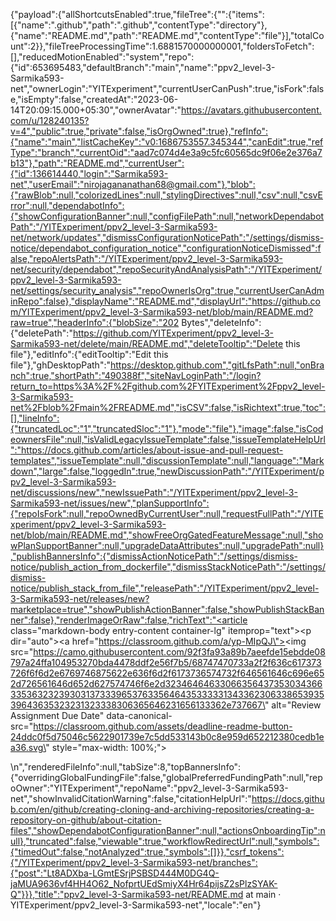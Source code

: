 {"payload":{"allShortcutsEnabled":true,"fileTree":{"":{"items":[{"name":".github","path":".github","contentType":"directory"},{"name":"README.md","path":"README.md","contentType":"file"}],"totalCount":2}},"fileTreeProcessingTime":1.6881570000000001,"foldersToFetch":[],"reducedMotionEnabled":"system","repo":{"id":653695483,"defaultBranch":"main","name":"ppv2_level-3-Sarmika593-net","ownerLogin":"YITExperiment","currentUserCanPush":true,"isFork":false,"isEmpty":false,"createdAt":"2023-06-14T20:09:15.000+05:30","ownerAvatar":"https://avatars.githubusercontent.com/u/128240135?v=4","public":true,"private":false,"isOrgOwned":true},"refInfo":{"name":"main","listCacheKey":"v0:1686753557.345344","canEdit":true,"refType":"branch","currentOid":"aad7c074d4e3a9c5fc60565dc9f06e2e376a7b13"},"path":"README.md","currentUser":{"id":136614440,"login":"Sarmika593-net","userEmail":"nirojagananathan68@gmail.com"},"blob":{"rawBlob":null,"colorizedLines":null,"stylingDirectives":null,"csv":null,"csvError":null,"dependabotInfo":{"showConfigurationBanner":null,"configFilePath":null,"networkDependabotPath":"/YITExperiment/ppv2_level-3-Sarmika593-net/network/updates","dismissConfigurationNoticePath":"/settings/dismiss-notice/dependabot_configuration_notice","configurationNoticeDismissed":false,"repoAlertsPath":"/YITExperiment/ppv2_level-3-Sarmika593-net/security/dependabot","repoSecurityAndAnalysisPath":"/YITExperiment/ppv2_level-3-Sarmika593-net/settings/security_analysis","repoOwnerIsOrg":true,"currentUserCanAdminRepo":false},"displayName":"README.md","displayUrl":"https://github.com/YITExperiment/ppv2_level-3-Sarmika593-net/blob/main/README.md?raw=true","headerInfo":{"blobSize":"202 Bytes","deleteInfo":{"deletePath":"https://github.com/YITExperiment/ppv2_level-3-Sarmika593-net/delete/main/README.md","deleteTooltip":"Delete this file"},"editInfo":{"editTooltip":"Edit this file"},"ghDesktopPath":"https://desktop.github.com","gitLfsPath":null,"onBranch":true,"shortPath":"490388f","siteNavLoginPath":"/login?return_to=https%3A%2F%2Fgithub.com%2FYITExperiment%2Fppv2_level-3-Sarmika593-net%2Fblob%2Fmain%2FREADME.md","isCSV":false,"isRichtext":true,"toc":[],"lineInfo":{"truncatedLoc":"1","truncatedSloc":"1"},"mode":"file"},"image":false,"isCodeownersFile":null,"isValidLegacyIssueTemplate":false,"issueTemplateHelpUrl":"https://docs.github.com/articles/about-issue-and-pull-request-templates","issueTemplate":null,"discussionTemplate":null,"language":"Markdown","large":false,"loggedIn":true,"newDiscussionPath":"/YITExperiment/ppv2_level-3-Sarmika593-net/discussions/new","newIssuePath":"/YITExperiment/ppv2_level-3-Sarmika593-net/issues/new","planSupportInfo":{"repoIsFork":null,"repoOwnedByCurrentUser":null,"requestFullPath":"/YITExperiment/ppv2_level-3-Sarmika593-net/blob/main/README.md","showFreeOrgGatedFeatureMessage":null,"showPlanSupportBanner":null,"upgradeDataAttributes":null,"upgradePath":null},"publishBannersInfo":{"dismissActionNoticePath":"/settings/dismiss-notice/publish_action_from_dockerfile","dismissStackNoticePath":"/settings/dismiss-notice/publish_stack_from_file","releasePath":"/YITExperiment/ppv2_level-3-Sarmika593-net/releases/new?marketplace=true","showPublishActionBanner":false,"showPublishStackBanner":false},"renderImageOrRaw":false,"richText":"<article class=\"markdown-body entry-content container-lg\" itemprop=\"text\"><p dir=\"auto\"><a href=\"https://classroom.github.com/a/yp-MIpQJ\"><img src=\"https://camo.githubusercontent.com/92f3fa93a89b7aeefde15ebdde08797a24ffa104953270bda4478ddf2e56f7b5/68747470733a2f2f636c617373726f6f6d2e6769746875622e636f6d2f6173736574732f646561646c696e652d726561646d652d627574746f6e2d323464646330663564373530343663353632323930313733396537633564643533333134336230633865393539643635323231323338306365646231656133362e737667\" alt=\"Review Assignment Due Date\" data-canonical-src=\"https://classroom.github.com/assets/deadline-readme-button-24ddc0f5d75046c5622901739e7c5dd533143b0c8e959d652212380cedb1ea36.svg\" style=\"max-width: 100%;\"></a></p>\n</article>","renderedFileInfo":null,"tabSize":8,"topBannersInfo":{"overridingGlobalFundingFile":false,"globalPreferredFundingPath":null,"repoOwner":"YITExperiment","repoName":"ppv2_level-3-Sarmika593-net","showInvalidCitationWarning":false,"citationHelpUrl":"https://docs.github.com/en/github/creating-cloning-and-archiving-repositories/creating-a-repository-on-github/about-citation-files","showDependabotConfigurationBanner":null,"actionsOnboardingTip":null},"truncated":false,"viewable":true,"workflowRedirectUrl":null,"symbols":{"timedOut":false,"notAnalyzed":true,"symbols":[]}},"csrf_tokens":{"/YITExperiment/ppv2_level-3-Sarmika593-net/branches":{"post":"Lt8ADXba-LGmtESrjPSBSD444M0DG4Q-jaMUA9636vf4HH4O62_NofprtUEdSmiyX4Hr64pijsZ2sPlzSYAK-Q"}}},"title":"ppv2_level-3-Sarmika593-net/README.md at main · YITExperiment/ppv2_level-3-Sarmika593-net","locale":"en"}